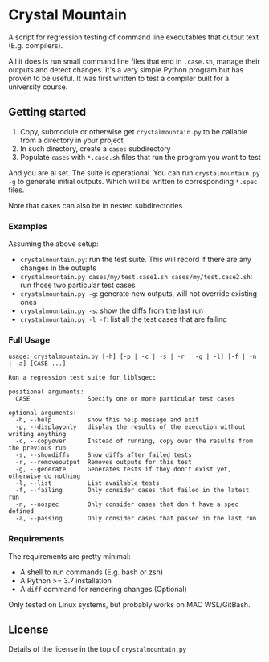 # Crystal Mountain

A script for regression testing of command line executables that output text (E.g. compilers).

All it does is run small command line files that end in `.case.sh`, manage their outputs and detect changes. It's a
very simple Python program but has proven to be useful. It was first written to test a compiler built for a university course.

## Getting started

 1. Copy, submodule or otherwise get `crystalmountain.py` to be callable from a directory in your project
 2. In such directory, create a `cases` subdirectory
 3. Populate `cases` with `*.case.sh` files that run the program you want to test

And you are al set. The suite is operational. You can run `crystalmountain.py -g` to generate initial outputs. Which 
will be written to corresponding `*.spec` files.

Note that cases can also be in nested subdirectories

### Examples
Assuming the above setup:

 * `crystalmountain.py`: run the test suite. This will record if there are any changes in the outupts
 * `crystalmountain.py cases/my/test.case1.sh cases/my/test.case2.sh`: run those two particular test cases
 * `crystalmountain.py -g`: generate new outputs, will not override existing ones
 * `crystalmountain.py -s`: show the diffs from the last run
 * `crystalmountain.py -l -f`: list all the test cases that are failing


### Full Usage
```text
usage: crystalmountain.py [-h] [-p | -c | -s | -r | -g | -l] [-f | -n | -a] [CASE ...]

Run a regression test suite for liblsqecc

positional arguments:
  CASE                Specify one or more particular test cases

optional arguments:
  -h, --help          show this help message and exit
  -p, --displayonly   display the results of the execution without writing anything
  -c, --copyover      Instead of running, copy over the results from the previous run
  -s, --showdiffs     Show diffs after failed tests
  -r, --removeoutput  Removes outputs for this test
  -g, --generate      Generates tests if they don't exist yet, otherwise do nothing
  -l, --list          List available tests
  -f, --failing       Only consider cases that failed in the latest run
  -n, --nospec        Only consider cases that don't have a spec defined
  -a, --passing       Only consider cases that passed in the last run

```

### Requirements
The requirements are pretty minimal:

 * A shell to run commands (E.g. bash or zsh)
 * A Python >= 3.7 installation
 * A `diff` command for rendering changes (Optional)

Only tested on Linux systems, but probably works on MAC WSL/GitBash.

## License

Details of the license in the top of `crystalmountain.py`
